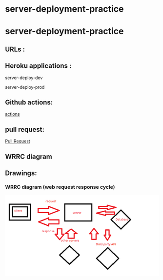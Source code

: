 # server-deployment-practice

# server-deployment-practice

## URLs :
## Heroku applications :
server-deploy-dev

server-deploy-prod

## Github actions:
[actions]()

## pull request:
[Pull Request]()




## WRRC diagram

## Drawings:
### WRRC diagram (web request response cycle)

![WRRC](./images/wrrc.png)


